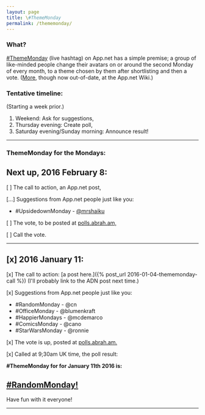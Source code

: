 ```yaml
---
layout: page
title: \#ThemeMonday
permalink: /thememonday/
---
```


### What?

[\#ThemeMonday](https://alpha.app.net/hashtags/thememonday) (live hashtag) on App.net has a simple premise; a group of like-minded people change their avatars on or around the second Monday of every month, to a theme chosen by them after shortlisting and then a vote.  ([More](http://appdotnetwiki.net/w/index.php?title=ThemeMonday), though now out-of-date, at the App.net Wiki.)

### Tentative timeline:    
(Starting a week prior.)

1. Weekend: Ask for suggestions,
2. Thursday evening: Create poll,
3. Saturday evening/Sunday morning: Announce result!

---

### ThemeMonday for the Mondays:

## Next up, 2016 February 8:

[ ] The call to action, an App.net post,

[…] Suggestions from App.net people just like you:

* \#UpsidedownMonday - [@mrshaiku](https://posts.app.net/67004847)

[ ] The vote, to be posted at [polls.abrah.am,](polls.abrah.am)

[ ] Call the vote.

---

## [x] 2016 January 11:

[x] The call to action: [a post here.]({% post_url 2016-01-04-thememonday-call %}) (I'll probably link to the ADN post next time.)

[x] Suggestions from App.net people just like you:

* \#RandomMonday - @cn    
* \#OfficeMonday - @blumenkraft
* \#HappierMondays - @mcdemarco
* \#ComicsMonday - @cano
* \#StarWarsMonday - @ronnie

[x] The vote is up, posted at [polls.abrah.am.](https://polls.abrah.am/polls/568d7879d4b0bf0003689678)

[x] Called at 9;30am UK time, the poll result:

**\#ThemeMonday for for January 11th 2016 is:**

## [\#RandomMonday!](https://alpha.app.net/hashtags/RandomMonday)

Have fun with it everyone!

---

 